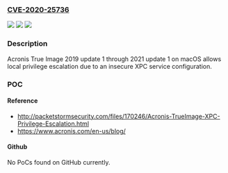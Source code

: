 ### [CVE-2020-25736](https://cve.mitre.org/cgi-bin/cvename.cgi?name=CVE-2020-25736)
![](https://img.shields.io/static/v1?label=Product&message=n%2Fa&color=blue)
![](https://img.shields.io/static/v1?label=Version&message=n%2Fa&color=blue)
![](https://img.shields.io/static/v1?label=Vulnerability&message=n%2Fa&color=brighgreen)

### Description

Acronis True Image 2019 update 1 through 2021 update 1 on macOS allows local privilege escalation due to an insecure XPC service configuration.

### POC

#### Reference
- http://packetstormsecurity.com/files/170246/Acronis-TrueImage-XPC-Privilege-Escalation.html
- https://www.acronis.com/en-us/blog/

#### Github
No PoCs found on GitHub currently.

